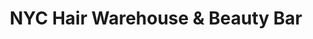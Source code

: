 ---
title: "NYC Hair Warehouse & Beauty Bar"
url: /jamaica/nyc-hair-warehouse-and-beauty-bar/
shop: beauty
---